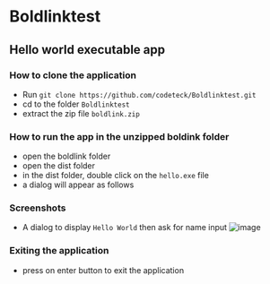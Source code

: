 # Boldlinktest
## Hello world executable app

### How to clone the application
- Run `git clone https://github.com/codeteck/Boldlinktest.git`
- cd to the folder `Boldlinktest`
- extract the zip file `boldlink.zip`


### How to run the app in the unzipped boldink folder
- open the boldlink folder
- open the dist folder
- in the dist folder, double click on the `hello.exe` file
- a dialog will appear as follows

### Screenshots
- A dialog to display `Hello World` then ask for name input
![image](https://user-images.githubusercontent.com/44510648/122302982-86e9ef00-cf0b-11eb-829a-b0c3b4365016.png)

### Exiting the application
- press on enter button to exit the application

